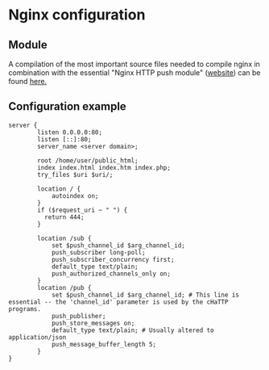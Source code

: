 # Nginx configuration

## Module

A compilation of the most important source files needed to compile nginx in combination with
the essential "Nginx HTTP push module" ([website](https://pushmodule.slact.net/)) can be found
[here.](http://cdn.spheniscida.de/lbo/chattp/nginx-push-src.txz)

## Configuration example

    server {
            listen 0.0.0.0:80;
            listen [::]:80;
            server_name <server domain>;
            
            root /home/user/public_html;
            index index.html index.htm index.php;
            try_files $uri $uri/;

            location / {
                autoindex on;
            }
            if ($request_uri ~ " ") {
              return 444;
            }

            location /sub {
                set $push_channel_id $arg_channel_id;
                push_subscriber long-poll;
                push_subscriber_concurrency first;
                default_type text/plain;
                push_authorized_channels_only on;
            }
            location /pub {
                set $push_channel_id $arg_channel_id; # This line is essential -- the 'channel_id' parameter is used by the cHaTTP programs.
                push_publisher;
                push_store_messages on;
                default_type text/plain; # Usually altered to application/json
                push_message_buffer_length 5;
            }
    }


